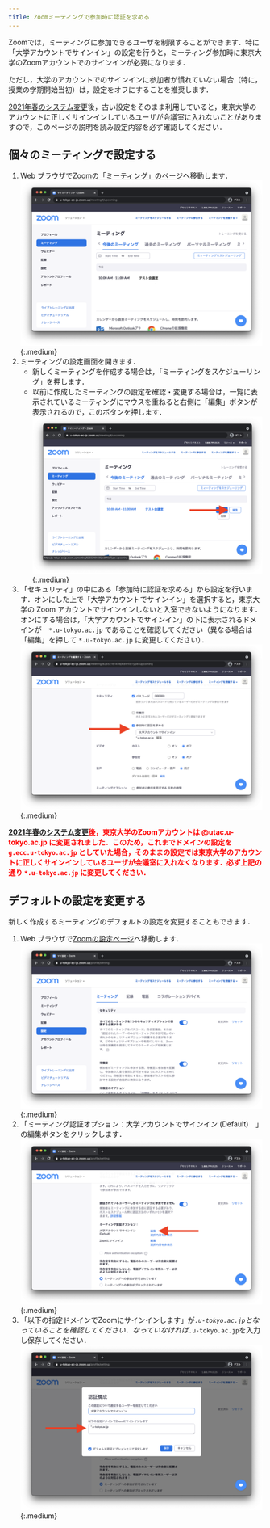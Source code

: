 ```yaml
---
title: Zoomミーティングで参加時に認証を求める
---
```


Zoomでは，ミーティングに参加できるユーザを制限することができます．特に「大学アカウントでサインイン」の設定を行うと，ミーティング参加時に東京大学のZoomアカウントでのサインインが必要になります．

ただし，大学のアカウントでのサインインに参加者が慣れていない場合（特に，授業の学期開始当初）は，設定をオフにすることを推奨します．

<div class="important-box">
<a href="/change2021s/">2021年春のシステム変更</a>後，古い設定をそのまま利用していると，東京大学のアカウントに正しくサインインしているユーザが会議室に入れないことがありますので，このページの説明を読み設定内容を必ず確認してください．
</div>

## 個々のミーティングで設定する

1. Web ブラウザで[Zoomの「ミーティング」のページ](https://u-tokyo-ac-jp.zoom.us/meeting#/upcoming)へ移動します．
![](img/auth_meeting_1.png){:.medium}
2. ミーティングの設定画面を開きます．
    - 新しくミーティングを作成する場合は，「ミーティングをスケジューリング」を押します．
    - 以前に作成したミーティングの設定を確認・変更する場合は，一覧に表示されているミーティングにマウスを重ねると右側に「編集」ボタンが表示されるので，このボタンを押します．
    ![](img/auth_meeting_2.png){:.medium}
3. 「セキュリティ」の中にある「参加時に認証を求める」から設定を行います．オンにした上で「大学アカウントでサインイン」を選択すると，東京大学の Zoom アカウントでサインインしないと入室できないようになります．オンにする場合は，「大学アカウントでサインイン」の下に表示されるドメインが　`*.u-tokyo.ac.jp` であることを確認してください（異なる場合は「編集」を押して `*.u-tokyo.ac.jp` に変更してください）．
![](img/auth_meeting_3.png){:.medium}

<strong class="box" style="color: red;">
<a href="/change2021s/">2021年春のシステム変更</a>後，東京大学のZoomアカウントは @utac.u-tokyo.ac.jp に変更されました．このため，これまでドメインの設定を <code>g.ecc.u-tokyo.ac.jp</code> としていた場合，そのままの設定では東京大学のアカウントに正しくサインインしているユーザが会議室に入れなくなります．必ず上記の通り <code>*.u-tokyo.ac.jp</code> に変更してください．
</strong>

## デフォルトの設定を変更する

新しく作成するミーティングのデフォルトの設定を変更することもできます．

1. Web ブラウザで[Zoomの設定ページ](https://u-tokyo-ac-jp.zoom.us/profile/setting)へ移動します．
![](img/auth_setting_1.png){:.medium}
2. 「ミーティング認証オプション：大学アカウントでサインイン (Default)　」の編集ボタンをクリックします．
![](img/auth_setting_2.png){:.medium}
3. 「以下の指定ドメインでZoomにサインインします」が<code>*.u-tokyo.ac.jp</code>となっていることを確認してください．なっていなければ<code>*.u-tokyo.ac.jp</code>を入力し保存してください．
![](img/auth_setting_3.png){:.medium}
